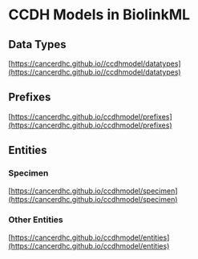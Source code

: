 # CCDH Models in BiolinkML

## Data Types

[https://cancerdhc.github.io//ccdhmodel/datatypes](https://cancerdhc.github.io//ccdhmodel/datatypes)

## Prefixes

[https://cancerdhc.github.io/ccdhmodel/prefixes](https://cancerdhc.github.io/ccdhmodel/prefixes)


## Entities

### Specimen

[https://cancerdhc.github.io/ccdhmodel/specimen](https://cancerdhc.github.io/ccdhmodel/specimen)

### Other Entities

[https://cancerdhc.github.io/ccdhmodel/entities](https://cancerdhc.github.io/ccdhmodel/entities)
